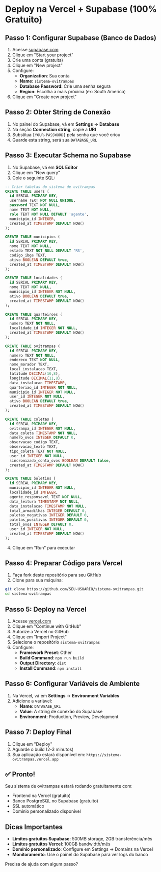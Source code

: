 # Deploy na Vercel + Supabase (100% Gratuito)

## Passo 1: Configurar Supabase (Banco de Dados)

1. Acesse [supabase.com](https://supabase.com)
2. Clique em "Start your project"
3. Crie uma conta (gratuita)
4. Clique em "New project"
5. Configure:
   - **Organization**: Sua conta
   - **Name**: `sistema-ovitrampas`
   - **Database Password**: Crie uma senha segura
   - **Region**: Escolha a mais próxima (ex: South America)
6. Clique em "Create new project"

## Passo 2: Obter String de Conexão

1. No painel do Supabase, vá em **Settings** → **Database**
2. Na seção **Connection string**, copie a **URI**
3. Substitua `[YOUR-PASSWORD]` pela senha que você criou
4. Guarde esta string, será sua `DATABASE_URL`

## Passo 3: Executar Schema no Supabase

1. No Supabase, vá em **SQL Editor**
2. Clique em "New query"
3. Cole o seguinte SQL:

```sql
-- Criar tabelas do sistema de ovitrampas
CREATE TABLE users (
  id SERIAL PRIMARY KEY,
  username TEXT NOT NULL UNIQUE,
  password TEXT NOT NULL,
  name TEXT NOT NULL,
  role TEXT NOT NULL DEFAULT 'agente',
  municipio_id INTEGER,
  created_at TIMESTAMP DEFAULT NOW()
);

CREATE TABLE municipios (
  id SERIAL PRIMARY KEY,
  nome TEXT NOT NULL,
  estado TEXT NOT NULL DEFAULT 'RS',
  codigo_ibge TEXT,
  ativo BOOLEAN DEFAULT true,
  created_at TIMESTAMP DEFAULT NOW()
);

CREATE TABLE localidades (
  id SERIAL PRIMARY KEY,
  nome TEXT NOT NULL,
  municipio_id INTEGER NOT NULL,
  ativo BOOLEAN DEFAULT true,
  created_at TIMESTAMP DEFAULT NOW()
);

CREATE TABLE quarteiroes (
  id SERIAL PRIMARY KEY,
  numero TEXT NOT NULL,
  localidade_id INTEGER NOT NULL,
  created_at TIMESTAMP DEFAULT NOW()
);

CREATE TABLE ovitrampas (
  id SERIAL PRIMARY KEY,
  numero TEXT NOT NULL,
  endereco TEXT NOT NULL,
  nome_morador TEXT,
  local_instalacao TEXT,
  latitude DECIMAL(10,8),
  longitude DECIMAL(11,8),
  data_instalacao TIMESTAMP,
  quarteriao_id INTEGER NOT NULL,
  municipio_id INTEGER NOT NULL,
  user_id INTEGER NOT NULL,
  ativo BOOLEAN DEFAULT true,
  created_at TIMESTAMP DEFAULT NOW()
);

CREATE TABLE coletas (
  id SERIAL PRIMARY KEY,
  ovitrampa_id INTEGER NOT NULL,
  data_coleta TIMESTAMP NOT NULL,
  numero_ovos INTEGER DEFAULT 0,
  observacao_codigo TEXT,
  observacao_texto TEXT,
  tipo_coleta TEXT NOT NULL,
  user_id INTEGER NOT NULL,
  sincronizado_conta_ovos BOOLEAN DEFAULT false,
  created_at TIMESTAMP DEFAULT NOW()
);

CREATE TABLE boletins (
  id SERIAL PRIMARY KEY,
  municipio_id INTEGER NOT NULL,
  localidade_id INTEGER,
  agente_responsavel TEXT NOT NULL,
  data_leitura TIMESTAMP NOT NULL,
  data_instalacao TIMESTAMP NOT NULL,
  total_armadilhas INTEGER DEFAULT 0,
  paletas_negativas INTEGER DEFAULT 0,
  paletas_positivas INTEGER DEFAULT 0,
  total_ovos INTEGER DEFAULT 0,
  user_id INTEGER NOT NULL,
  created_at TIMESTAMP DEFAULT NOW()
);
```

4. Clique em "Run" para executar

## Passo 4: Preparar Código para Vercel

1. Faça fork deste repositório para seu GitHub
2. Clone para sua máquina:
```bash
git clone https://github.com/SEU-USUARIO/sistema-ovitrampas.git
cd sistema-ovitrampas
```

## Passo 5: Deploy na Vercel

1. Acesse [vercel.com](https://vercel.com)
2. Clique em "Continue with GitHub"
3. Autorize a Vercel no GitHub
4. Clique em "Import Project"
5. Selecione o repositório `sistema-ovitrampas`
6. Configure:
   - **Framework Preset**: Other
   - **Build Command**: `npm run build`
   - **Output Directory**: `dist`
   - **Install Command**: `npm install`

## Passo 6: Configurar Variáveis de Ambiente

1. Na Vercel, vá em **Settings** → **Environment Variables**
2. Adicione a variável:
   - **Name**: `DATABASE_URL`
   - **Value**: A string de conexão do Supabase
   - **Environment**: Production, Preview, Development

## Passo 7: Deploy Final

1. Clique em "Deploy"
2. Aguarde o build (2-3 minutos)
3. Sua aplicação estará disponível em: `https://sistema-ovitrampas.vercel.app`

## ✅ Pronto!

Seu sistema de ovitrampas estará rodando gratuitamente com:
- Frontend na Vercel (gratuito)
- Banco PostgreSQL no Supabase (gratuito)
- SSL automático
- Domínio personalizado disponível

## Dicas Importantes

- **Limites gratuitos Supabase**: 500MB storage, 2GB transferência/mês
- **Limites gratuitos Vercel**: 100GB bandwidth/mês
- **Domínio personalizado**: Configure em Settings → Domains na Vercel
- **Monitoramento**: Use o painel do Supabase para ver logs do banco

Precisa de ajuda com algum passo?